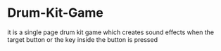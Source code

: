 # Drum-Kit-Game
it is a single page drum kit game which creates sound effects when the target button or the key inside the button is pressed
